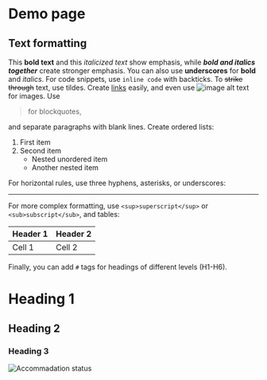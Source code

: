 # Demo page

<!-- This is a demo page to showcase the basic markdown syntax supported by MkDocs. You can use this page as a reference when creating your own documentation. -->

## Text formatting


This **bold text** and this *italicized text* show emphasis, while ***bold and italics together*** create stronger emphasis. You can also use __underscores__ for **bold** and _italics_. For code snippets, use `inline code` with backticks. To ~~strike through~~ text, use tildes. Create [links](https://example.com "Optional Title") easily, and even use ![image alt text](https://unsplash.it/300/200 "Optional Image Title") for images. Use 

> for blockquotes, 

and separate paragraphs with blank lines. Create ordered lists:

1. First item
2. Second item
      - Nested unordered item
      - Another nested item

For horizontal rules, use three hyphens, asterisks, or underscores:

---

For more complex formatting, use `<sup>superscript</sup>` or `<sub>subscript</sub>`, and tables:

| Header 1 | Header 2 |
|----------|----------|
| Cell 1   | Cell 2   |

Finally, you can add `#` tags for headings of different levels (H1-H6).

# Heading 1
## Heading 2
### Heading 3

![Accommadation status](accommodation-status.png)

<!-- ## Linking to other pages

One of the benefit of using a markdown file is that you can easily link to other pages within the same repository. This is useful for creating a table of contents or linking to related content.

```markdown

For example, I want to write a paragraph about the benefits of using markdown files and introduce some [basic markdown syntax](basic-markdown.md). I can also create a list of items that link to the mkdocs pages:

- [[buttons]]
- [[icons-emojis]]
- [[callouts]]



```

For example, I want to write a paragraph about the benefits of using markdown files and introduce some [basic markdown syntax](basic-markdown.md). I can also create a list of items that link to the mkdocs pages:

- [[buttons]]
- [[icons-emojis]]
- [[callouts]]
  -->